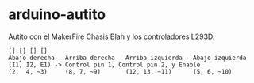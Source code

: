 # arduino-autito
Autito con el MakerFire Chasis Blah y los controladores L293D.

```
[] [] [] []
Abajo derecha - Arriba derecha - Arriba izquierda - Abajo izquierda
(I1, I2, E1) -> Control pin 1, Control pin 2, y Enable
(2,  4, ~3)     (8, 7, ~9)       (12, 13, ~11)      (5, 6, ~10)
```
